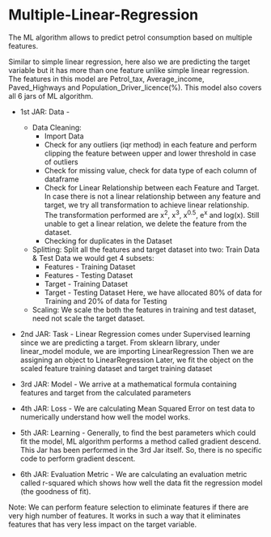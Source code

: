 # Multiple-Linear-Regression
The ML algorithm allows to predict petrol consumption based on multiple features.

Similar to simple linear regression, here also we are predicting the target variable but it has more than one feature unlike simple linear regression. The features in this model are Petrol_tax, Average_income, Paved_Highways and Population_Driver_licence(%). This model also covers all 6 jars of ML algorithm.

- 1st JAR: Data - 
  - Data Cleaning:
    - Import Data
    - Check for any outliers (iqr method) in each feature and perform clipping the feature between upper and lower threshold in case of outliers
    - Check for missing value, check for data type of each column of dataframe
    - Check for Linear Relationship between each Feature and Target. In case there is not a linear relationship between any feature and target, we try all transformation to achieve linear relationship. The transformation performed are x<sup>2</sup>, x<sup>3</sup>, x<sup>0.5</sup>, e<sup>x</sup> and log(x). Still unable to get a linear relation, we delete the feature from the dataset.
    - Checking for duplicates in the Dataset
  - Splitting:
    Split all the features and target dataset into two: Train Data & Test Data
    we would get 4 subsets:
      - Features - Training Dataset
      - Features - Testing Dataset
      - Target - Training Dataset 
      - Target - Testing Dataset
    Here, we have allocated 80% of data for Training and 20% of data for Testing
  - Scaling: 
    We scale the both the features in training and test dataset, need not scale the target dataset.
   
- 2nd JAR: Task - 
  Linear Regression comes under Supervised learning since we are predicting a target.
  From sklearn library, under linear_model module, we are importing LinearRegression
  Then we are assigning an object to LinearRegression
  Later, we fit the object on the scaled feature training dataset and target training dataset
- 3rd JAR: Model -
  We arrive at a mathematical formula containing features and target from the calculated parameters 
- 4th JAR: Loss - 
  We are calculating Mean Squared Error on test data to numerically understand how well the model works.
- 5th JAR: Learning -
  Generally, to find the best parameters which could fit the model, ML algorithm performs a method called gradient descend.
  This Jar has been performed in the 3rd Jar itself. So, there is no specific code to perform gradient descent.
- 6th JAR: Evaluation Metric -
   We are calculating an evaluation metric called r-squared which shows how well the data fit the regression model (the goodness of fit).

Note: We can perform feature selection to eliminate features if there are very high number of features. It works in such a way that it eliminates features that has very less impact on the target variable.

  
